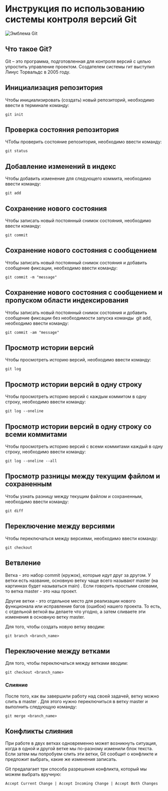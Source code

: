 # **Инструкция по использованию системы контроля версий Git**

![Эмблема Git](Git_logo.jpg)

## Что такое Git?

Git – это программа, подготовленная для контроля версий с целью упростить управление проектом. Создателем системы гит выступил Линус Торвальдс в 2005 году.

## Инициализация репозитория

Чтобы инициализировать (создать) новый репозиторий, необходимо ввести в терминале команду:

    git init

## Проверка состояния репозитория

ЧТобы проверить состояние репозитория, необходимо ввести команду:

    git status

## Добавление изменений в индекс

Чтобы добавить изменение для следующего коммита, необходимо ввести команду:

    git add

## Сохранение нового состояния

Чтобы записать новый постоянный снимок состояния, необходимо ввести команду:

    git commit

## Сохранение нового состояния с сообщением

Чтобы записать новый постоянный снимок состояния и добавить сообщение фиксации, необходимо ввести команду:

    git commit -m "message"

## Сохранение нового состояния с сообщением и пропуском области индексирования

Чтобы записать новый постоянный снимок состояния и добавить сообщение фиксации без необходимости запуска команды  git add, необходимо ввести команду:

    git commit -am "message"

## Просмотр истории версий

Чтобы просмотреть историю версий, необходимо ввести команду:

    git log

## Просмотр истории версий в одну строку

Чтобы просмотреть историю версий с каждым коммитом в одну строку, необходимо ввести команду:

    git log --oneline

## Просмотр истории версий в одну строку со всеми коммитами

Чтобы просмотреть историю версий с всеми коммитами каждый в одну строку, необходимо ввести команду:

    git log --oneline --all

## Просмотр разницы между текущим файлом и сохраненным

Чтобы узнать разницу между текущим файлом и сохраненным, необходимо ввести команду:

    git diff
## Переключение между версиями

Чтобы переключаться между версиями, необходимо ввести команду:

    git checkout

## Ветвление

Ветка - это набор commit (кружок), которые идут друг за другом. У ветки есть название, основную ветку чаще всего называют master (на картинках будет называться main) . Если говорить простыми словами, то ветка master - это наш проект.

Другие ветки - это отдельное место для реализации нового функционала или исправление багов (ошибок) нашего проекта. То есть, с отдельной веткой вы делаете что угодно, а затем сливаете эти изменения в основную ветку master.

Для того, чтобы создать новую ветку вводим:

    git branch <branch_name>

## Переключение между ветками

Для того, чтобы переключаться между ветками вводим:

    git checkout <branch_name>

### Слияние

После того, как вы завершили работу над своей задачей, ветку можно слить в master . Для этого нужно переключиться в ветку master и выполнить следующую команду:

    git merge <branch_name>

## Конфликты слияния

При работе в двух ветках одновременно может возникнуть ситуация, когда в одной и другой ветке мы по-разному изменили блок текста. Если затем мы попробуем слить эти ветки, Git сообщит о конфликте и предложит выбрать, какие же изменения записать.

Git предалагает три способа разрешения конфликта, который мы можем выбрать вручную: 

    Accept Current Change | Accept Incoming Change | Accept Both Changes

 